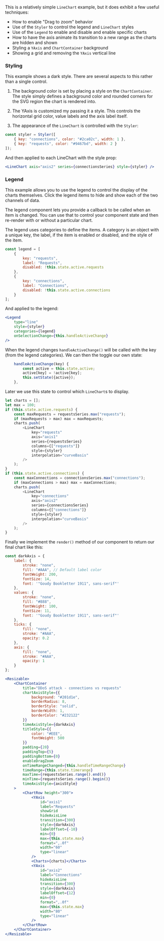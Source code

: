 This is a relatively simple `LineChart` example, but it does exhibit a few useful techniques:

* How to enable "Drag to zoom" behavior
* Use of the `Styler` to control the legend and `LineChart` styles
* Use of the `Legend` to enable and disable and enable specific charts
* How to have the axis animate its transition to a new range as the charts are hidden and shown
* Styling a `YAxis` and `ChartContainer` background
* Showing a grid and removing the `YAxis` vertical line

### Styling

This example shows a dark style. There are several aspects to this rather than a single control.

1. The background color is set by placing a style on the `ChartContainer`. The style simply defines a background color and
   rounded corners for the SVG region the chart is rendered into.

2. The YAxis is customized my passing it a style. This controls the horizontal grid color, value labels and the axis label itself.

3. The appearance of the `LineChart` is controlled with the `Styler`:

```js
const styler = Styler([
    { key: "connections", color: "#2ca02c", width: 1 },
    { key: "requests", color: "#9467bd", width: 2 }
]);
```

And then applied to each LineChart with the style prop:

```jsx
<LineChart axis="axis2" series={connectionsSeries} style={styler} />
```

### Legend

This example allows you to use the legend to control the display of the charts themselves. Click the legend items to hide and show each of the two channels of data.

The legend component lets you provide a callback to be called when an item is changed. You can use that to control your component state and then re-render with or without a particular chart.

The legend uses categories to define the items. A category is an object with a unique key, the label, if the item is enabled or disabled, and the style of the item.

```javascript
const legend = [
    {
        key: "requests",
        label: "Requests",
        disabled: !this.state.active.requests
    },
    {
        key: "connections",
        label: "Connections",
        disabled: !this.state.active.connections
    }
];
```

And applied to the legend:

```jsx
<Legend
    type="line"
    style={styler}
    categories={legend}
    onSelectionChange={this.handleActiveChange}
/>
```

When the legend changes `handleActiveChange()` will be called with the key (from the legend categories). We can then the toggle our own state:

```js
    handleActiveChange(key) {
        const active = this.state.active;
        active[key] = !active[key];
        this.setState({active});
    },
```

Later we use this state to control which `LineChart`s to display.

```js
let charts = [];
let max = 100;
if (this.state.active.requests) {
    const maxRequests = requestsSeries.max("requests");
    if (maxRequests > max) max = maxRequests;
    charts.push(
        <LineChart
            key="requests"
            axis="axis1"
            series={requestsSeries}
            columns={["requests"]}
            style={styler}
            interpolation="curveBasis"
        />
    );
}
if (this.state.active.connections) {
    const maxConnections = connectionsSeries.max("connections");
    if (maxConnections > max) max = maxConnections;
    charts.push(
        <LineChart
            key="connections"
            axis="axis2"
            series={connectionsSeries}
            columns={["connections"]}
            style={styler}
            interpolation="curveBasis"
        />
    );
}
```

Finally we implement the `render()` method of our component to return our final chart like this:

```jsx
const darkAxis = {
    label: {
        stroke: "none",
        fill: "#AAA", // Default label color
        fontWeight: 200,
        fontSize: 14,
        font: '"Goudy Bookletter 1911", sans-serif"'
    },
    values: {
        stroke: "none",
        fill: "#888",
        fontWeight: 100,
        fontSize: 11,
        font: '"Goudy Bookletter 1911", sans-serif"'
    },
    ticks: {
        fill: "none",
        stroke: "#AAA",
        opacity: 0.2
    },
    axis: {
        fill: "none",
        stroke: "#AAA",
        opacity: 1
    }
};

<Resizable>
    <ChartContainer
        title="DDoS attack - connections vs requests"
        chartAxisStyle={{
            background: "#201d1e",
            borderRadius: 8,
            borderStyle: "solid",
            borderWidth: 1,
            borderColor: "#232122"
        }}
        timeAxisStyle={darkAxis}
        titleStyle={{
            color: "#EEE",
            fontWeight: 500
        }}
        padding={20}
        paddingTop={5}
        paddingBottom={0}
        enableDragZoom
        onTimeRangeChanged={this.handleTimeRangeChange}
        timeRange={this.state.timerange}
        maxTime={requestsSeries.range().end()}
        minTime={requestsSeries.range().begin()}
        timeAxisStyle={axisStyle}
    >
        <ChartRow height="300">
            <YAxis
                id="axis1"
                label="Requests"
                showGrid
                hideAxisLine
                transition={300}
                style={darkAxis}
                labelOffset={-10}
                min={0}
                max={this.state.max}
                format=",.0f"
                width="60"
                type="linear"
            />
            <Charts>{charts}</Charts>
            <YAxis
                id="axis2"
                label="Connections"
                hideAxisLine
                transition={300}
                style={darkAxis}
                labelOffset={12}
                min={0}
                format=",.0f"
                max={this.state.max}
                width="80"
                type="linear"
            />
        </ChartRow>
    </ChartContainer>
</Resizable>
```